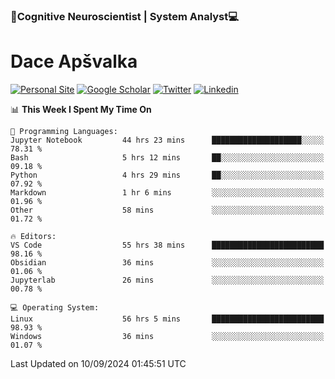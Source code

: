 ### 🧠Cognitive Neuroscientist | System Analyst💻
# Dace Apšvalka

[![Personal Site](https://img.shields.io/badge/website-teal?style=for-the-badge&logo=About.me&logoColor=white)](https://dcdace.net/)
[![Google Scholar](https://img.shields.io/badge/Scholar-yellow?style=for-the-badge&logo=googlescholar&logoColor=ffffff)](https://scholar.google.com/citations?hl=en&user=W8q0HBkAAAAJ&view_op=list_works&sortby=pubdate)
[![Twitter](https://img.shields.io/badge/Twitter-1DA1F2?logo=twitter&logoColor=white&style=for-the-badge)](https://twitter.com/dcdace)
[![Linkedin](https://img.shields.io/badge/linkedin-0077B5?logo=linkedin&logoColor=white&style=for-the-badge)](https://www.linkedin.com/in/dace-apsvalka/)

<!--
[![Dace's wakatime stats](https://github-readme-stats.vercel.app/api/wakatime?username=dcdace&theme=react&layout=compact&custom_title=Coding+past+7+days&v=2)](https://github.com/dcdace/dcdace)


[![github](https://img.shields.io/github/followers/dcdace?logo=github&style=plastic)](https://github.com/dcdace?tab=followers "GitHub followers")
[![wakatime](https://wakatime.com/badge/user/6e7556d3-b1db-4eef-a7e8-9bad735fc27e.svg?style=plastic?v=2)](https://wakatime.com/@6e7556d3-b1db-4eef-a7e8-9bad735fc27e "Total time coded since Feb 28 2022")

[![twitter](https://img.shields.io/twitter/follow/dcdace?label=followers&logo=twitter&color=%23007ec6&style=plastic)](https://twitter.com/dcdace "Twitter followers")

[![Dace's languages](https://github-readme-stats-one-nu-13.vercel.app/api/top-langs/?username=dcdace&langs_count=10&theme=nord&layout=compact)](https://github.com/anuraghazra/github-readme-stats) 
[![Dace's GitHub stats](https://github-readme-stats-one-nu-13.vercel.app/api?username=dcdace&theme=dracula&hide=prs,issues&count_private=true&show_icons=true&hide_rank=true&include_all_commits=true&hide_title=false&custom_title=GitHub+Stats)](https://github.com/anuraghazra/github-readme-stats)
-->

<!--START_SECTION:waka-->
📊 **This Week I Spent My Time On** 

```text
💬 Programming Languages: 
Jupyter Notebook         44 hrs 23 mins      ████████████████████░░░░░   78.31 % 
Bash                     5 hrs 12 mins       ██░░░░░░░░░░░░░░░░░░░░░░░   09.18 % 
Python                   4 hrs 29 mins       ██░░░░░░░░░░░░░░░░░░░░░░░   07.92 % 
Markdown                 1 hr 6 mins         ░░░░░░░░░░░░░░░░░░░░░░░░░   01.96 % 
Other                    58 mins             ░░░░░░░░░░░░░░░░░░░░░░░░░   01.72 % 

🔥 Editors: 
VS Code                  55 hrs 38 mins      █████████████████████████   98.16 % 
Obsidian                 36 mins             ░░░░░░░░░░░░░░░░░░░░░░░░░   01.06 % 
Jupyterlab               26 mins             ░░░░░░░░░░░░░░░░░░░░░░░░░   00.78 % 

💻 Operating System: 
Linux                    56 hrs 5 mins       █████████████████████████   98.93 % 
Windows                  36 mins             ░░░░░░░░░░░░░░░░░░░░░░░░░   01.07 % 
```


 Last Updated on 10/09/2024 01:45:51 UTC
<!--END_SECTION:waka-->

